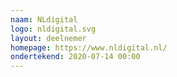 ```yaml
---
naam: NLdigital
logo: nldigital.svg
layout: deelnemer
homepage: https://www.nldigital.nl/
ondertekend: 2020-07-14 00:00
---
```

